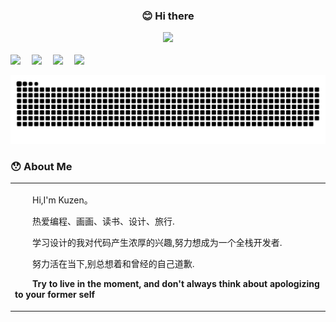 <div align="center">

### 😊 Hi there 

<div align="center"><a href="https://mp.weixin.qq.com/cgi-bin/home?t=home/index&lang=zh_CN&token=1035653050"> <img src="https://readme-typing-svg.herokuapp.com/?lines=今天也要加油哦!;I'm+Kuzen+Welcome+!&center=true&size=27"> </a> </div>

<br>
</div>
  <!-- profile logo 个人资料徽标 -->
  <div>
    <a href="hhttps://twitter.com/kuzen_lu"><img src="https://img.shields.io/badge/Twitter-推特-blue" /></a>&emsp;
    <a href="https://www.youtube.com/channel/UCaS0lReDzbvnDycIbsT7DXA"><img src="https://img.shields.io/badge/YouTube-油管-c32136" /></a>&emsp;
    <a href="https://space.bilibili.com/320648841"><img src="https://img.shields.io/badge/Bilibili-B站-ff69b4" /></a>&emsp;
    <a href="https://www.zhihu.com/people/ni-kun-ou-ba-26"><img src="https://img.shields.io/badge/Zhihu-知乎-blue" /></a>&emsp;
    <!-- visitor statistics logo 访问量统计徽标 -->
  </div>

![snake](https://raw.githubusercontent.com/chumen-Lu/chumen-Lu/output/github-contribution-grid-snake.svg)
 
  
  ### 😯 About Me
  
  <table>
  
  <tr><td>
    
  <p>&emsp;&emsp;Hi,I'm Kuzen。</p>
  <p>&emsp;&emsp;热爱编程、画画、读书、设计、旅行. </p>
  <p>&emsp;&emsp;学习设计的我对代码产生浓厚的兴趣,努力想成为一个全栈开发者.</p>
  <p>&emsp;&emsp;努力活在当下,别总想着和曾经的自己道歉. </p>
  <p>&emsp;&emsp;<strong>Try to live in the moment, and don't always think about apologizing to your former self </strong>  </p>


